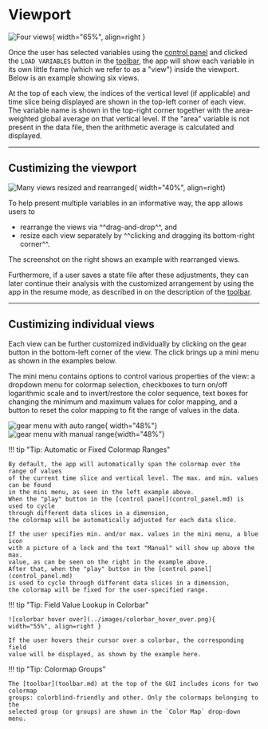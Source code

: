 # Viewport

![Four views](../images/viewport_four_views.png){ width="65%", align=right }

Once the user has selected variables using the [control panel](control_panel.md)
and clicked the `LOAD VARIABLES` button in the [toolbar](toolbar.md), the app
will show each variable in its own little frame (which we refer to as a "view") inside
the viewport. Below is an example showing six views.

At the top of each view, 
the indices of the vertical level (if applicable) and time slice being displayed
are shown in the top-left corner of each view.
The variable name is shown in the top-right corner
together with the area-weighted global average on that vertical level.
If the "area" variable is not present in the data file, then the arithmetic
average is calculated and displayed.


-----
## Custimizing the viewport

![Many views resized and rearranged](../images/multiview_rearranged.png){ width="40%", align=right}

To help present multiple variables in an informative way, the app allows users
to

- rearrange the views via ^^drag-and-drop^^, and
- resize each view separately by ^^clicking and dragging its bottom-right corner^^.

The screenshot on the right shows an example with rearranged views.

Furthermore, if a user saves a state file after these adjustments, they can
later continue their analysis with the customized arrangement
by using the app in the resume mode, as described in on the description
of the [toolbar](toolbar.md).


-----
## Custimizing individual views

Each view can be further customized individually by clicking on the gear button
in the bottom-left corner of the view. The click brings up a mini menu as shown
in the examples below.

The mini menu contains options to control various properties of the view:
a dropdown menu for colormap selection,
checkboxes to turn on/off logarithmic scale and to invert/restore the color sequence,
text boxes for changing the minimum and maximum values for color mapping, and
a button to reset the color mapping to fit the range of values in the data.

![gear menu with auto range](../images/gear_menu_range_auto.png){ width="48%"}
![gear menu with manual range](../images/gear_menu_range_manual.png){width="48%"}

!!! tip "Tip: Automatic or Fixed Colormap Ranges"


    By default, the app will automatically span the colormap over the range of values
    of the current time slice and vertical level. The max. and min. values can be found
    in the mini menu, as seen in the left example above.
    When the "play" button in the [control panel](control_panel.md) is used to cycle
    through different data slices in a dimension,
    the colormap will be automatically adjusted for each data slice.

    If the user specifies min. and/or max. values in the mini menu, a blue icon
    with a picture of a lock and the text "Manual" will show up above the max.
    value, as can be seen on the right in the example above.
    After that, when the "play" button in the [control panel](control_panel.md)
    is used to cycle through different data slices in a dimension,
    the colormap will be fixed for the user-specified range.
     

!!! tip "Tip: Field Value Lookup in Colorbar"

    ![colorbar hover over](../images/colorbar_hover_over.png){ width="55%", align=right }

    If the user hovers their cursor over a colorbar, the corresponding field
    value will be displayed, as shown by the example here.


!!! tip "Tip: Colormap Groups"

    The [toolbar](toolbar.md) at the top of the GUI includes icons for two colormap
    groups: colorblind-friendly and other. Only the colormaps belonging to the
    selected group (or groups) are shown in the `Color Map` drop-down menu.

